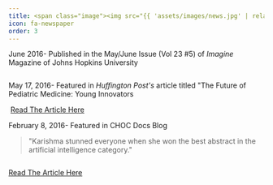 ```yaml
---
title: <span class="image"><img src="{{ 'assets/images/news.jpg' | relative_url }}" alt="" /></span>
icon: fa-newspaper
order: 3
---
```





June 2016- Published in the May/June Issue (Vol 23 #5) of <i>Imagine</i> Magazine of Johns Hopkins University

<span class="image"><img src="{{ 'assets/images/imagine.jpg' | relative_url }}" alt="" /></span>




May 17, 2016- Featured in <i>Huffington Post's</i> article titled "The Future of Pediatric Medicine: Young Innovators

<span class="image"><img src="{{ 'assets/images/huffpost.jpg' | relative_url }}" alt="" /></span>
<a href="https://www.huffpost.com/entry/the-future-of-pediatric-m_b_9998874" class="button">Read The Article Here</a>




February 8, 2016- Featured in CHOC Docs Blog

<blockquote>"Karishma stunned everyone when she won the best abstract in the artificial intelligence category."
</blockquote>

<span class="image"><img src="{{ 'assets/images/choc.jpg' | relative_url }}" alt="" /></span>

<a href="https://docs.chocchildrens.org/choc-hosted-peds-2040-conference-explores-future-pediatric-trends-and-technological-advances/" class="button">Read The Article Here</a>

